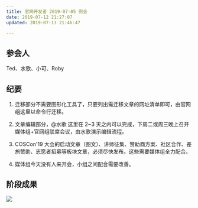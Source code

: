 ```yaml
---
title: 官网开发者 2019-07-05 例会
date: 2019-07-12 21:27:07
updated: 2019-07-13 21:46:47

---
```


## 参会人

Ted、水歌、小可、Roby

## 纪要

1.  迁移部分不需要图形化工具了，只要列出需迁移文章的网址清单即可，由官网组这里以命令行迁移。
    
2.  文章编辑部分，@水歌 这里在 2~3 天之内可以完成，下周二或周三晚上召开媒体组+官网组联席会议，由水歌演示编辑流程。
    
3.  COSCon'19 大会的启动文章（图文）、讲师征集、赞助商方案、社区合作、差旅赞助、志愿者招募等板块文章，必须尽快发布。这些需要媒体组全力配合。
    
4.  媒体组今天没有人来开会，小组之间配合需要改善。
    

## 阶段成果

![](undefined)